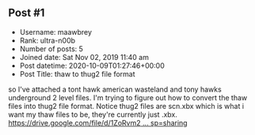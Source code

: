## Post #1
- Username: maawbrey
- Rank: ultra-n00b
- Number of posts: 5
- Joined date: Sat Nov 02, 2019 11:40 am
- Post datetime: 2020-10-09T01:27:46+00:00
- Post Title: thaw to thug2 file format

so I've attached a tont hawk american wasteland and tony hawks underground 2 level files. I'm trying to figure out how to convert the thaw files into thug2 file format. Notice thug2 files are scn.xbx which is what i want my thaw files to be, they're currently just .xbx.
[https://drive.google.com/file/d/1ZoRvm2 ... sp=sharing](https://drive.google.com/file/d/1ZoRvm2m1xexNPTjyGg6-0ioow7bStXlh/view?usp=sharing)
